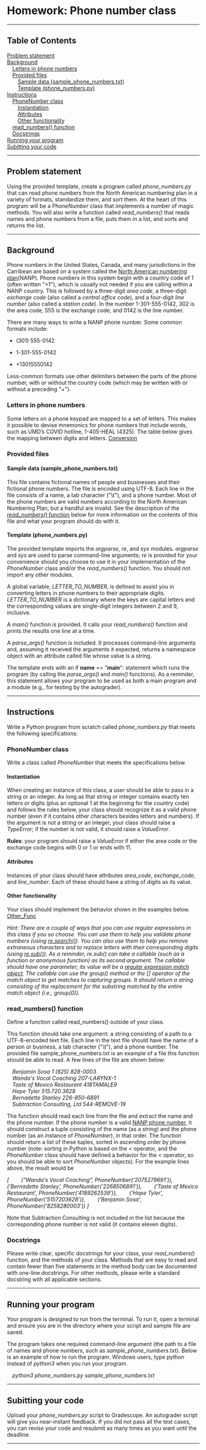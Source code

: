 # Homework: Phone number class
<hr/>

## Table of Contents
[Problem statement](#problem-statement)<br/>
[Background](#background)<br/>
&emsp;[Letters in phone numbers](#letters-in-phone-numbers)<br/>
&emsp;[Provided files](#provided-files)<br/>
&emsp;&emsp;[Sample data (sample_phone_numbers.txt)](#sample-data-samplephonenumberstxt)<br/>
&emsp;&emsp;[Template (phone_numbers.py)](#template-phonenumberspy)<br/>
[Instructions](#instructions)<br/>
&emsp;[PhoneNumber class](#phonenumber-class)<br/>
&emsp;&emsp;[Instantiation](#instantiation)<br/>
&emsp;&emsp;[Attributes](#attributes)<br/>
&emsp;&emsp;[Other functionality](#other-functionality)<br/>
&emsp;[read_numbers() function](#readnumbers-function)<br/>
&emsp;[Docstrings](#docstrings)<br/>
[Running your program](#running-your-program)<br/>
[Subitting your code](#subitting-your-code)<br/>
<hr/>

## Problem statement
Using the provided template, create a program called *phone_numbers.py* that can read phone numbers from the North American numbering plan in a variety of formats, standardize them, and sort them. At the heart of this program will be a *PhoneNumber* class that implements a number of magic methods. You will also write a function called *read_numbers()* that reads names and phone numbers from a file, puts them in a list, and sorts and returns the list.
<hr/>

## Background
Phone numbers in the United States, Canada, and many jurisdictions in the Carribean are based on a system called the [North American numbering plan](https://en.wikipedia.org/wiki/North_American_Numbering_Plan)(NANP). Phone numbers in this system begin with a country code of 1 (often written "+1"), which is usually not needed if you are calling within a NANP country. This is followed by a three-digit *area code*, a three-digit *exchange code* (also called a *central office code*), and a four-digit *line number* (also called a *station code*). In the number 1-301-555-0142, 302 is the area code, 555 is the exchange code, and 0142 is the line number.

There are many ways to write a NANP phone number. Some common formats include:

- (301) 555-0142

- 1-301-555-0142

- +13015550142

Less-common formats use other delimiters between the parts of the phone number, with or without the country code (which may be written with or without a preceding "+").

### Letters in phone numbers
Some letters on a phone keypad are mapped to a set of letters. This makes it possible to devise mnemonics for phone numbers that include words, such as UMD’s COVID hotline, 1-405-HEAL (4325). The table below gives the mapping between digits and letters.
[Conversion](Letters_to_Numbers.png)

### Provided files
#### Sample data (sample_phone_numbers.txt)
This file contains fictional names of people and businesses and their fictional phone numbers. The file is encoded using UTF-8. Each line in the file consists of a name, a tab character ("\t"), and a phone number. Most of the phone numbers are valid numbers according to the North American Numbering Plan, but a handful are invalid. See the description of the [*read_numbers()* function](#readnumbers-function) below for more information on the contents of this file and what your program should do with it.

#### Template (phone_numbers.py)
The provided template imports the *argparse*, *re*, and *sys* modules. *argparse* and *sys* are used to parse command-line arguments; *re* is provided for your convenience should you choose to use it in your implementation of the *PhoneNumber* class and/or the *read_numbers()* function. You should not import any other modules.

A global variable, *LETTER_TO_NUMBER*, is defined to assist you in converting letters in phone numbers to their appropriate digits. *LETTER_TO_NUMBER* is a dictionary where the keys are capital letters and the corresponding values are single-digit integers between 2 and 9, inclusive.

A *main()* function is provided. It calls your *read_numbers()* function and prints the results one line at a time.

A *parse_args()* function is included. It processes command-line arguments and, assuming it received the arguments it expected, returns a namespace object with an attribute called file whose value is a string.

The template ends with an if __name__ == "__main__": statement which runs the program (by calling the *parse_args()* and *main()* functions). As a reminder, this statement allows your program to be used as both a main program and a module (e.g., for testing by the autograder).
<hr/>

## Instructions
Write a Python program from scratch called *phone_numbers.py* that meets the following specifications:

### PhoneNumber class
Write a class called *PhoneNumber* that meets the specifications below.

#### Instantiation
When creating an instance of this class, a user should be able to pass in a string or an integer. As long as that string or integer contains exactly ten letters or digits (plus an optional 1 at the beginning for the country code) and follows the rules below, your class should recognize it as a valid phone number (even if it contains other characters besides letters and numbers). If the argument is not a string or an integer, your class should raise a *TypeError*; if the number is not valid, it should raise a *ValueError*.

**Rules**: your program should raise a *ValueError* if either the area code or the exchange code begins with 0 or 1 or ends with 11.

#### Attributes
Instances of your class should have attributes *area_code*, *exchange_code*, and *line_number*. Each of these should have a string of digits as its value.

#### Other functionality
Your class should implement the behavior shown in the examples below.
[Other_Func](Other_functionality.png)

*Hint: There are a couple of ways that you can use regular expressions in this class if you so choose. You can use them to help you validate phone numbers (using [re.search()](https://docs.python.org/3/library/re.html#re.search)). You can also use them to help you remove extraneous characters and to replace letters with their corresponding digits (using [re.sub()](https://docs.python.org/3/library/re.html#re.sub)). As a reminder, re.sub() can take a callable (such as a function or anonymous function) as its second argument. The callable should have one parameter; its value will be a [regular expression match object](https://docs.python.org/3/library/re.html#match-objects). The callable can use the group() method or the [] operator of the match object to get matches to capturing groups. It should return a string consisting of the replacement for the substring matched by the entire match object (i.e., group(0)).*

### read_numbers() function
Define a function called read_numbers() outside of your class.

This function should take one argument: a string consisting of a path to a UTF-8-encoded text file. Each line in the text file should have the name of a person or business, a tab character ("\t"), and a phone number. The provided file sample_phone_numbers.txt is an example of a file this function should be able to read. A few lines of the file are shown below:

&emsp;*Benjamin Sosa	1 (825) 828-0003*<br/>
&emsp;*Wanda's Vocal Coaching	207-LARYNX-1*<br/>
&emsp;*Taste of Mexico Restaurant	418TAMALE9*<br/>
&emsp;*Hope Tyler	515.720.3628*<br/>
&emsp;*Bernadette Stanley	226-850-6891*<br/>
&emsp;*Subtraction Consulting, Ltd	544-REMOVE-19*<br/>

The function should read each line from the file and extract the name and the phone number. If the phone number is a valid [NANP phone number](#background), it should construct a tuple consisting of the name (as a string) and the phone number (as an instance of *PhoneNumber*), in that order. The function should return a list of these tuples, sorted in ascending order by phone number (note: sorting in Python is based on the *<* operator, and the *PhoneNumber* class should have defined a behavior for the *<* operator, so you should be able to sort *PhoneNumber* objects). For the example lines above, the result would be

*[*
&emsp;&emsp;*("Wanda's Vocal Coaching", PhoneNumber('2075279691')),*
&emsp;&emsp;*('Bernadette Stanley', PhoneNumber('2268506891')),*
&emsp;&emsp;*('Taste of Mexico Restaurant', PhoneNumber('4189262539')),*
&emsp;&emsp;*('Hope Tyler', PhoneNumber('5157203628')),*
&emsp;&emsp;*('Benjamin Sosa', PhoneNumber('8258280003'))*
*]*

Note that Subtraction Consulting is not included in the list because the corresponding phone number is not valid (it contains eleven digits).

### Docstrings
Please write clear, specific docstrings for your class, your *read_numbers()* function, and the methods of your class. Methods that are easy to read and contain fewer than five statements in the method body can be documented with one-line docstrings. For other methods, please write a standard docstring with all applicable sections.
<hr/>

## Running your program
Your program is designed to run from the terminal. To run it, open a terminal and ensure you are in the directory where your script and sample file are saved.

The program takes one required command-line argument (the path to a file of names and phone numbers, such as *sample_phone_numbers*.txt). Below is an example of how to run the program. Windows users, type python instead of *python3* when you run your program.

&emsp;*python3 phone_numbers.py sample_phone_numbers.txt*<br/>
<hr/>

## Subitting your code
Upload your *phone_numbers.py* script to Gradescope. An autograder script will give you near-instant feedback. If you did not pass all the test cases, you can revise your code and resubmit as many times as you want until the deadline.
<hr/>